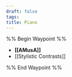 ```yaml
---
draft: false
tags:
title: Piano
---
```

%% Begin Waypoint %%
- **[[AMusA]]**
- [[Stylistic Contrasts]]

%% End Waypoint %%
